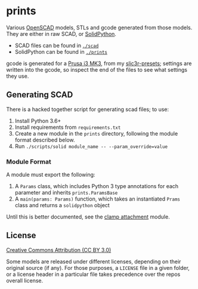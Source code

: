 # prints

Various [OpenSCAD][] models, STLs and gcode generated from those models. They
are either in raw SCAD, or [SolidPython][].

* SCAD files can be found in [`./scad`](./scad)
* SolidPython can be found in [`./prints`](./prints)

gcode is generated for a [Prusa i3 MK3][i3mk3], from my [slic3r-presets][];
settings are written into the gcode, so inspect the end of the files to see what
settings they use.

## Generating SCAD

There is a hacked together script for generating scad files; to use:

1. Install Python 3.6+
1. Install requirements from `requirements.txt`
1. Create a new module in the `prints` directory, following the module format
   described below.
1. Run `./scripts/solid module_name -- --param_override=value`

### Module Format

A module must export the following:

1. A `Params` class, which includes Python 3 type annotations for each parameter
   and inherits `prints.ParamsBase`
1. A `main(params: Params)` function, which takes an instantiated `Prams` class
   and returns a `solidpython` object

Until this is better documented, see the [clamp
attachment](./prints/clamp_attachment.py) module.

## License

[Creative Commons Attribution (CC BY
3.0)](https://creativecommons.org/licenses/by/3.0/)

Some models are released under different licenses, depending on their original
source (if any). For those purposes, a `LICENSE` file in a given folder, or a
license header in a particular file takes precedence over the repos overall
license.

[OpenSCAD]: https://www.openscad.org/
[SolidPython]: https://github.com/SolidCode/SolidPython
[i3mk3]: https://www.prusa3d.com/original-prusa-i3-mk3/
[slic3r-presets]: https://github.com/fardog/slic3r-presets/
